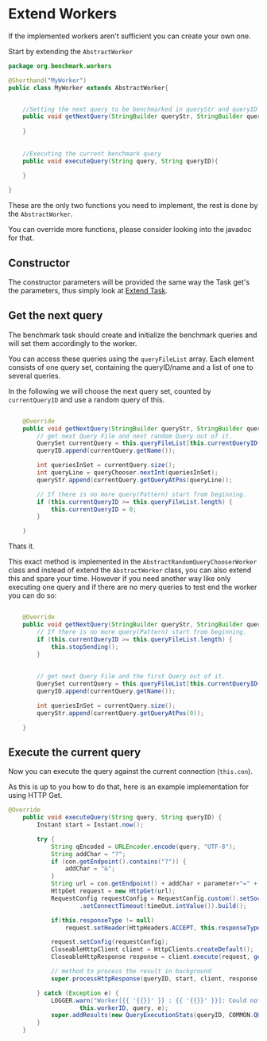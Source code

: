 # Extend Workers

If the implemented workers aren't sufficient you can create your own one. 

Start by extending the `AbstractWorker` 

```java
package org.benchmark.workers

@Shorthand("MyWorker")
public class MyWorker extends AbstractWorker{


	//Setting the next query to be benchmarked in queryStr and queryID
	public void getNextQuery(StringBuilder queryStr, StringBuilder queryID) throws IOException{
	
	}
	
	
	//Executing the current benchmark query
	public void executeQuery(String query, String queryID){
	
	}

}
```

These are the only two functions you need to implement, the rest is done by the `AbstractWorker`.

You can override more functions, please consider looking into the javadoc for that.

## Constructor

The constructor parameters will be provided the same way the Task get's the parameters, thus simply look at [Extend Task](../extend-task).

## Get the next query

The benchmark task should create and initialize the benchmark queries and will set them accordingly to the worker.

You can access these queries using the `queryFileList` array. 
Each element consists of one query set, containing the queryID/name and a list of one to several queries.

In the following we will choose the next query set, counted by `currentQueryID` and use a random query of this. 

```java

    @Override
    public void getNextQuery(StringBuilder queryStr, StringBuilder queryID) throws IOException {
        // get next Query File and next random Query out of it.
        QuerySet currentQuery = this.queryFileList[this.currentQueryID++];
        queryID.append(currentQuery.getName());

        int queriesInSet = currentQuery.size();
        int queryLine = queryChooser.nextInt(queriesInSet);
        queryStr.append(currentQuery.getQueryAtPos(queryLine));

        // If there is no more query(Pattern) start from beginning.
        if (this.currentQueryID >= this.queryFileList.length) {
            this.currentQueryID = 0;
        }

    }
```

Thats it.

This exact method is implemented in the `AbstractRandomQueryChooserWorker` class and instead of extend the `AbstractWorker` class, you can also extend this and spare your time. 
However if you need another way like only executing one query and if there are no mery queries to test end the worker you can do so: 

```java

    @Override
    public void getNextQuery(StringBuilder queryStr, StringBuilder queryID) throws IOException {
        // If there is no more query(Pattern) start from beginning.
        if (this.currentQueryID >= this.queryFileList.length) {
            this.stopSending();
        }
        
        
        // get next Query File and the first Query out of it.
        QuerySet currentQuery = this.queryFileList[this.currentQueryID++];
        queryID.append(currentQuery.getName());

        int queriesInSet = currentQuery.size();
        queryStr.append(currentQuery.getQueryAtPos(0));

    }
```

## Execute the current query

Now you can execute the query against the current connection (`this.con`).

As this is up to you how to do that, here is an example implementation for using HTTP Get.

```java
@Override
    public void executeQuery(String query, String queryID) {
        Instant start = Instant.now();

        try {
            String qEncoded = URLEncoder.encode(query, "UTF-8");
            String addChar = "?";
            if (con.getEndpoint().contains("?")) {
                addChar = "&";
            }
            String url = con.getEndpoint() + addChar + parameter+"=" + qEncoded;
            HttpGet request = new HttpGet(url);
            RequestConfig requestConfig = RequestConfig.custom().setSocketTimeout(timeOut.intValue())
                    .setConnectTimeout(timeOut.intValue()).build();

            if(this.responseType != null)
                request.setHeader(HttpHeaders.ACCEPT, this.responseType);

            request.setConfig(requestConfig);
            CloseableHttpClient client = HttpClients.createDefault();
            CloseableHttpResponse response = client.execute(request, getAuthContext(con.getEndpoint()));

            // method to process the result in background
            super.processHttpResponse(queryID, start, client, response);

        } catch (Exception e) {
            LOGGER.warn("Worker[{{ '{{}}' }} : {{ '{{}}' }}]: Could not execute the following query\n{{ '{{}}' }}\n due to", this.workerType,
                    this.workerID, query, e);
            super.addResults(new QueryExecutionStats(queryID, COMMON.QUERY_UNKNOWN_EXCEPTION, durationInMilliseconds(start, Instant.now())));
        }
    }
```

